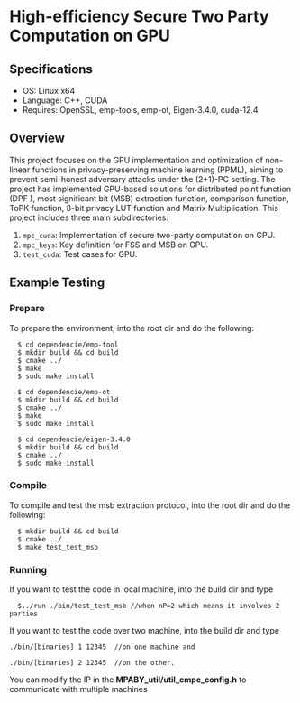 # High-efficiency Secure Two Party Computation on GPU 

## Specifications

- OS: Linux x64
- Language: C++, CUDA
- Requires: OpenSSL, emp-tools,  emp-ot, Eigen-3.4.0, cuda-12.4

## Overview
This project focuses on the GPU implementation and optimization of non-linear functions in privacy-preserving machine learning (PPML), aiming to prevent semi-honest adversary attacks under the (2+1)-PC setting. The project has implemented GPU-based solutions for distributed point function (DPF ), most significant bit (MSB) extraction function, comparison function, ToPK function, 8-bit privacy LUT function and Matrix Multiplication.
This project includes three main subdirectories:
1. `mpc_cuda`: Implementation of secure two-party computation on GPU.
2. `mpc_keys`: Key definition for FSS and MSB on GPU.
3. `test_cuda`: Test cases for GPU.

## Example Testing

### Prepare
To prepare the environment, into the root dir and do the following: 
```
  $ cd dependencie/emp-tool
  $ mkdir build && cd build
  $ cmake ../
  $ make 
  $ sudo make install
```

```
  $ cd dependencie/emp-ot
  $ mkdir build && cd build
  $ cmake ../
  $ make 
  $ sudo make install
```
```
  $ cd dependencie/eigen-3.4.0
  $ mkdir build && cd build
  $ cmake ../
  $ sudo make install
```

### Compile

To compile and test the msb extraction protocol, into the root dir and do the following: 

```
  $ mkdir build && cd build
  $ cmake ../
  $ make test_test_msb
```
### Running

If you want to test the code in local machine, into the build dir and  type

```
  $../run ./bin/test_test_msb //when nP=2 which means it involves 2 parties
```

If you want to test the code over two machine, into the build dir and type

```
./bin/[binaries] 1 12345  //on one machine and

./bin/[binaries] 2 12345  //on the other.
```

You can modify the IP in the **MPABY_util/util_cmpc_config.h** to communicate with multiple machines